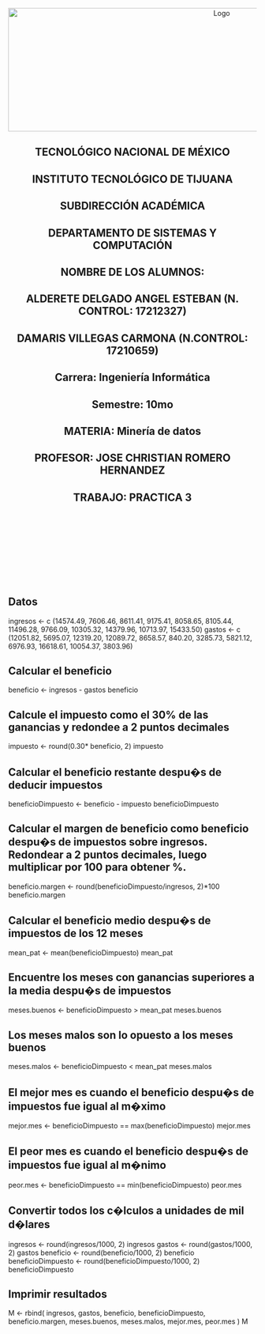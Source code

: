 
<p align="center">
    <img alt="Logo" src="https://www.tijuana.tecnm.mx/wp-content/uploads/2021/08/liston-de-logos-oficiales-educacion-tecnm-FEB-2021.jpg" width=850 height=250>
</p>

<H2><p align="Center">TECNOLÓGICO NACIONAL DE MÉXICO</p></H2>

<H2><p align="Center">INSTITUTO TECNOLÓGICO DE TIJUANA</p></H2>

<H2><p align="Center">SUBDIRECCIÓN ACADÉMICA</p></H2>

<H2><p align="Center">DEPARTAMENTO DE SISTEMAS Y COMPUTACIÓN</p></H2>

<H2><p align="Center">NOMBRE DE LOS ALUMNOS: </p></H2>

<H2><p align="Center">ALDERETE DELGADO ANGEL ESTEBAN (N. CONTROL: 17212327)</p></H2>

<H2><p align="Center">DAMARIS VILLEGAS CARMONA (N.CONTROL: 17210659)</p></H2>

<H2><p align="Center">Carrera: Ingeniería Informática</p></H2>

<H2><p align="Center">Semestre: 10mo </p></H2>

<H2><p align="Center">MATERIA: Minería de datos</p></H2>

<H2><p align="Center">PROFESOR: JOSE CHRISTIAN ROMERO HERNANDEZ</p></H2>

<H2><p align="Center">TRABAJO: PRACTICA 3</p></H2>


<br>
<br>
<br>
<br>
<br>
<br>
<br>
<br>


## Datos
ingresos <- c (14574.49, 7606.46, 8611.41, 9175.41, 8058.65, 8105.44, 11496.28, 9766.09, 10305.32, 14379.96, 10713.97, 15433.50)
gastos <- c (12051.82, 5695.07, 12319.20, 12089.72, 8658.57, 840.20, 3285.73, 5821.12, 6976.93, 16618.61, 10054.37, 3803.96)

## Calcular el beneficio
beneficio <- ingresos - gastos
beneficio

## Calcule el impuesto como el 30% de las ganancias y redondee a 2 puntos decimales
impuesto <- round(0.30* beneficio, 2)
impuesto

## Calcular el beneficio restante despu�s de deducir impuestos
beneficioDimpuesto <- beneficio - impuesto
beneficioDimpuesto

## Calcular el margen de beneficio como beneficio despu�s de impuestos sobre ingresos. Redondear a 2 puntos decimales, luego multiplicar por 100 para obtener %.
beneficio.margen <- round(beneficioDimpuesto/ingresos, 2)*100
beneficio.margen

## Calcular el beneficio medio despu�s de impuestos de los 12 meses
mean_pat <- mean(beneficioDimpuesto)
mean_pat

## Encuentre los meses con ganancias superiores a la media despu�s de impuestos
meses.buenos <- beneficioDimpuesto > mean_pat
meses.buenos

## Los meses malos son lo opuesto a los meses buenos
meses.malos <- beneficioDimpuesto < mean_pat
meses.malos

## El mejor mes es cuando el beneficio despu�s de impuestos fue igual al m�ximo
mejor.mes <- beneficioDimpuesto == max(beneficioDimpuesto)
mejor.mes

## El peor mes es cuando el beneficio despu�s de impuestos fue igual al m�nimo
peor.mes <- beneficioDimpuesto == min(beneficioDimpuesto)
peor.mes

## Convertir todos los c�lculos a unidades de mil d�lares
ingresos <- round(ingresos/1000, 2)
ingresos
gastos <- round(gastos/1000, 2)
gastos
beneficio <- round(beneficio/1000, 2)
beneficio
beneficioDimpuesto <- round(beneficioDimpuesto/1000, 2)
beneficioDimpuesto

## Imprimir resultados
M <- rbind(
       ingresos,
       gastos,
       beneficio,
       beneficioDimpuesto, 
       beneficio.margen, 
       meses.buenos,
       meses.malos,
       mejor.mes,
       peor.mes 
       )
M